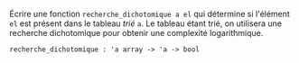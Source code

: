 Écrire une fonction `recherche_dichotomique a el` qui détermine si l'élément `el` est présent dans le tableau *trié* `a`. Le tableau étant trié, on utilisera une recherche dichotomique pour obtenir une complexité logarithmique.

`recherche_dichotomique : 'a array -> 'a -> bool`

